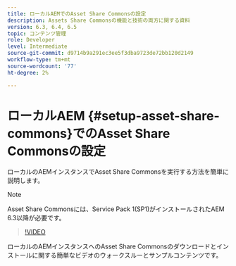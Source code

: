 ```yaml
---
title: ローカルAEMでのAsset Share Commonsの設定
description: Assets Share Commonsの機能と技術の両方に関する資料
version: 6.3, 6.4, 6.5
topic: コンテンツ管理
role: Developer
level: Intermediate
source-git-commit: d9714b9a291ec3ee5f3dba9723de72bb120d2149
workflow-type: tm+mt
source-wordcount: '77'
ht-degree: 2%

---
```



# ローカルAEM {#setup-asset-share-commons}でのAsset Share Commonsの設定

ローカルのAEMインスタンスでAsset Share Commonsを実行する方法を簡単に説明します。

>[!NOTE]
>
>Asset Share Commonsには、Service Pack 1(SP1)がインストールされたAEM 6.3以降が必要です。

>[!VIDEO](https://video.tv.adobe.com/v/20499/?quality=9&learn=on)

ローカルのAEMインスタンスへのAsset Share Commonsのダウンロードとインストールに関する簡単なビデオのウォークスルーとサンプルコンテンツです。
